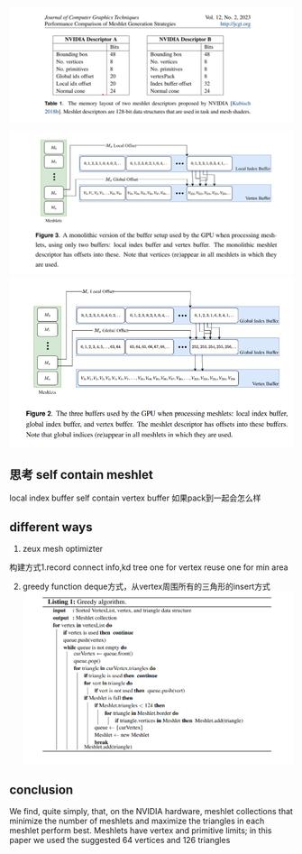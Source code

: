 ![alt text](image-12.png)

![alt text](image-13.png)
![alt text](image-14.png)


## 思考 self contain meshlet
local index buffer
self contain vertex buffer
如果pack到一起会怎么样

## different ways

1. zeux mesh optimizter

构建方式1.record connect info,kd tree 
one for vertex reuse one for min area

2. greedy function
deque方式，从vertex周围所有的三角形的insert方式
![alt text](image-15.png)

## conclusion
We find, quite simply, that, on the NVIDIA hardware, meshlet collections that minimize the number of meshlets and maximize the triangles in each meshlet perform best.
Meshlets have vertex and primitive limits; in this paper we used the suggested 64 vertices and 126 triangles